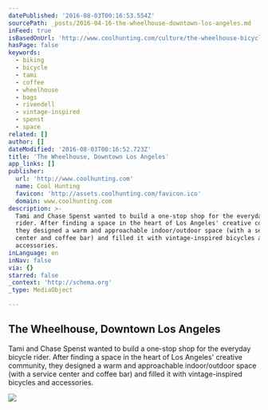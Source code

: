 ```yaml
---
datePublished: '2016-08-03T00:16:53.554Z'
sourcePath: _posts/2016-04-16-the-wheelhouse-downtown-los-angeles.md
inFeed: true
isBasedOnUrl: 'http://www.coolhunting.com/culture/the-wheelhouse-bicycles-coffee-los-angeles'
hasPage: false
keywords:
  - biking
  - bicycle
  - tami
  - coffee
  - wheelhouse
  - bags
  - rivendell
  - vintage-inspired
  - spenst
  - space
related: []
author: []
dateModified: '2016-08-03T00:16:52.723Z'
title: 'The Wheelhouse, Downtown Los Angeles'
app_links: []
publisher:
  url: 'http://www.coolhunting.com'
  name: Cool Hunting
  favicon: 'http://assets.coolhunting.com/favicon.ico'
  domain: www.coolhunting.com
description: >-
  Tami and Chase Spenst wanted to build a one-stop shop for the everyday bicycle
  rider. After finding a space in the heart of Los Angeles' creative community,
  they designed a warm and approachable indoor/outdoor space (with a service
  center and coffee bar) and filled it with vintage-inspired bicycles and
  accessories.
inLanguage: en
inNav: false
via: {}
starred: false
_context: 'http://schema.org'
_type: MediaObject

---
```

<article style=""><h1>The Wheelhouse, Downtown Los Angeles</h1><p>Tami and Chase Spenst wanted to build a one-stop shop for the everyday bicycle rider. After finding a space in the heart of Los Angeles' creative community, they designed a warm and approachable indoor/outdoor space (with a service center and coffee bar) and filled it with vintage-inspired bicycles and accessories.</p><img src="http://assets.coolhunting.com/coolhunting/2016/02/02/large_The_Wheelhouse_downtown_LA_03.jpg" /></article>